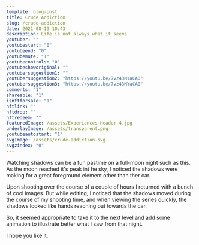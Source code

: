 ```yaml
---
template: blog-post
title: Crude Addiction
slug: /crude-addiction
date: 2021-08-19 10:43
description: Life is not always what it seems
youtuber: ""
youtubestart: "0"
youtubeend: "0"
youtubemute: "1"
youtubecontrols: "0"
youtubeshoworiginal: ""
youtubersuggestion1: ""
youtubersuggestion2: "https://youtu.be/7vz43MYaCA0"
youtubersuggestion3: "https://youtu.be/7vz43MYaCA0"
comments: "1"
shareable: "1"
isnftforsale: "1"
nftlink: ""
nftdrop: ""
nftredeem: ""
featuredImage: /assets/Experiences-Header-4.jpg
underlayImage: /assets/transparent.png
youtubeautostart: "1"
svgImage: /assets/crude-addiction.svg
svgzindex: "0"
---
```

Watching shadows can be a fun pastime on a full-moon night such as this. As the moon reached it's peak int he sky, I noticed the shadows were making for a great foreground element other than ther car. 

Upon shooting over the course of a couple of hours I returned with a bunch of cool images. But while editing, I noticed that the shadows moved during the course of my shooting time, and when viewing the series quickly, the shadows looked like hands reaching out towards the car. 

So, it seemed appropriate to take it to the next level and add some animation to illustrate better what I saw from that night. 

I hope you like it.




